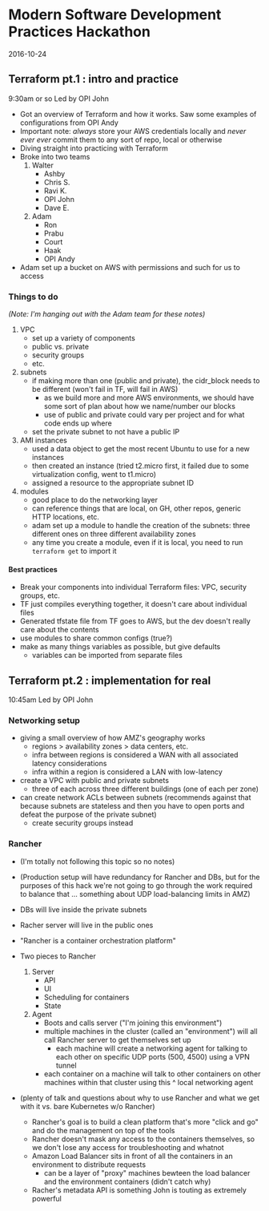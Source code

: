 # Modern Software Development Practices Hackathon
2016-10-24

## Terraform pt.1 : intro and practice
9:30am or so
Led by OPI John

- Got an overview of Terraform and how it works. Saw some examples of configurations from OPI Andy
- Important note: _always_ store your AWS credentials locally and _never ever ever_ commit them to any sort of repo, local or otherwise
- Diving straight into practicing with Terraform
- Broke into two teams
    1. Walter
        - Ashby
        - Chris S.
        - Ravi K.
        - OPI John
        - Dave E.
    2. Adam
        - Ron
        - Prabu
        - Court
        - Haak
        - OPI Andy
- Adam set up a bucket on AWS with permissions and such for us to access

### Things to do
_(Note: I'm hanging out with the Adam team for these notes)_

1. VPC
    - set up a variety of components
    - public vs. private
    - security groups
    - etc.
2. subnets
    - if making more than one (public and private), the cidr_block needs to be different (won't fail in TF, will fail in AWS)
        - as we build more and more AWS environments, we should have some sort of plan about how we name/number our blocks
        - use of public and private could vary per project and for what code ends up where
    - set the private subnet to not have a public IP
3. AMI instances
    - used a data object to get the most recent Ubuntu to use for a new instances
    - then created an instance (tried t2.micro first, it failed due to some virtualization config, went to t1.micro)
    - assigned a resource to the appropriate subnet ID
4. modules
    - good place to do the networking layer
    - can reference things that are local, on GH, other repos, generic HTTP locations, etc.
    - adam set up a module to handle the creation of the subnets: three different ones on three different availability zones
    - any time you create a module, even if it is local, you need to run `terraform get` to import it
    
#### Best practices
- Break your components into individual Terraform files: VPC, security groups, etc.
- TF just compiles everything together, it doesn't care about individual files
- Generated tfstate file from TF goes to AWS, but the dev doesn't really care about the contents
- use modules to share common configs (true?)
- make as many things variables as possible, but give defaults
    - variables can be imported from separate files

## Terraform pt.2 : implementation for real
10:45am
Led by OPI John

### Networking setup
- giving a small overview of how AMZ's geography works
    - regions > availability zones > data centers, etc.
    - infra between regions is considered a WAN with all associated latency considerations
    - infra within a region is considered a LAN with low-latency
- create a VPC with public and private subnets
    - three of each across three different buildings (one of each per zone)
- can create network ACLs between subnets (recommends against that because subnets are stateless and then you have to open ports and defeat the purpose of the private subnet)
    - create security groups instead

### Rancher
- (I'm totally not following this topic so no notes)
- (Production setup will have redundancy for Rancher and DBs, but for the purposes of this hack we're not going to go through the work required to balance that ... something about UDP load-balancing limits in AMZ)
- DBs will live inside the private subnets
- Racher server will live in the public ones

- "Rancher is a container orchestration platform"
- Two pieces to Rancher
    1. Server
        - API
        - UI
        - Scheduling for containers
        - State
    2. Agent
        - Boots and calls server ("I'm joining this environment")
        - multiple machines in the cluster (called an "environment") will all call Rancher server to get themselves set up
            - each machine will create a networking agent for talking to each other on specific UDP ports (500, 4500) using a VPN tunnel
        - each container on a machine will talk to other containers on other machines within that cluster using this ^ local networking agent
- (plenty of talk and questions about why to use Rancher and what we get with it vs. bare Kubernetes w/o Rancher)
    - Rancher's goal is to build a clean platform that's more "click and go" and do the management on top of the tools
    - Rancher doesn't mask any access to the containers themselves, so we don't lose any access for troubleshooting and whatnot
    - Amazon Load Balancer sits in front of all the containers in an environment to distribute requests
        - can be a layer of "proxy" machines bewteen the load balancer and the environment containers (didn't catch why)
    - Racher's metadata API is something John is touting as extremely powerful
